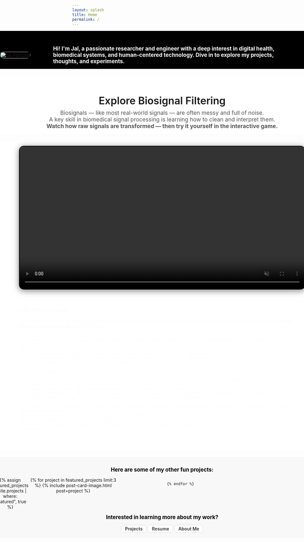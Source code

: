```yaml
---
layout: splash
title: Home
permalink: /
---
```



<div class="full-width-section">
  <div class="container flex-container">
    <div class="photo-wrapper">
      <img src="{{ '/assets/images/jal.png' | relative_url }}" alt="Jal Panchal" />
    </div>
    <div class="welcome-text">
      <p>
        <strong style="color: white; font-size: 1.2em;">
          Hi! I'm Jal, a passionate researcher and engineer with a deep interest in digital health, biomedical systems, and human-centered technology. Dive in to explore my projects, thoughts, and experiments.
        </strong>
      </p>
    </div>
  </div>
</div>


<!-- PPG Video Section -->
<div class="full-width-section white-section">
  <div class="container minimal-transition">
    <h2>Explore Biosignal Filtering</h2>
    <p class="subtitle">
      Biosignals — like most real-world signals — are often messy and full of noise.<br>
      A key skill in biomedical signal processing is learning how to clean and interpret them.
    </p>
    <p class="subtitle">
      <b>Watch how raw signals are transformed — then try it yourself in the interactive game.</b>
    </p>
  </div>
</div>

<div class="full-width-section white-section">
  <div class="container">
    <video class="ppg-video" autoplay muted loop controls>
      <source src="/assets/videos/ppg_cleaning.mp4" type="video/mp4">
      Your browser does not support the video tag.
    </video>
  <div class="instructions-container">
    <h3>PPG filtering game </h3>
    <p>Your goal is to clean the noisy PPG signal and match it as closely as possible to the clean reference signal. Aim for an <strong>RMSE (Root Mean Squared Error) below 0.12</strong> to win!</p>

    <div class="interactive-container">
      <iframe src="/assets/code/ppg_filter_interactive.html" class="interactive-frame" frameborder="0"></iframe>
    </div>
    <ul>
      <li><strong>Highpass Filter:</strong> Removes low-frequency noise (e.g., baseline drift).</li>
      <li><strong>Lowpass Filter:</strong> Removes high-frequency noise (e.g., motion artifacts).</li>
      <li><strong>Rolling Mean Filter:</strong> Smooths short-term fluctuations.</li>
    </ul>
    <h3>How to Play:</h3>
    <ol>
      <li>Start with the noisy signal (gray) and observe how it differs from the clean signal (black).</li>
      <li>Apply the filters one by one using the checkboxes.</li>
      <li>Adjust the sliders to find the optimal cutoff frequencies and window size.</li>
      <li>Watch the RMSE in the plot title - aim to reduce it below 0.12 to turn the filtered signal (blue) green.</li>
      <li>Experiment and have fun! There are multiple ways to reach the target RMSE.</li>
    </ol>
    <p class="tips">💡 <strong>Tip:</strong> Small adjustments can make a big difference. Fine-tune your settings to achieve the best possible match.</p>
    <p>Need help with biosignal processing? <a href="/about">Let's connect</a>!</p>
    <p>If you manage to get the RMSE below 0.12, take a screenshot of your filtered plot and <a href="mailto:jalpanchal1+ppg@gmail.com?subject=PPG Filtering Game Screenshot">send it to me!</a> I'd love to see your results.</p>
  </div>
  </div>
</div>


<!-- Projects Section -->
<div class="full-width-section off-white-section">
  <div class="container">
    <p>
    <strong style="color: rgb(0, 0, 0); font-size: 1.2em;">
    Here are some of my other fun projects:
    </strong>
    </p>
    <div class="card-grid-container">
    {% assign featured_projects = site.projects | where: "featured", true %}
    <div class="card-grid">
    {% for project in featured_projects limit:3 %}
        {% include post-card-image.html post=project %}

    {% endfor %}
  </div>
  </div>
  <p>
  <strong style="color: rgb(0, 0, 0); font-size: 1.2em;">
    Interested in learning more about my work?
  </strong>
  </p>
    <div class="page-tags">
      <a href="/projects/" class="tag">Projects</a>
      <a href="/resume/" class="tag">Resume</a>
      <a href="/about/" class="tag">About Me</a>
    </div>
  </div>
</div>



<style>
.flex-container {
  display: flex;
  align-items: center;
  gap: 2rem;
}
.photo-wrapper img {
  max-width: 500px;
  width: 100%;
  height: auto;
  border-radius: 10px;
  margin-bottom: 0; /* Remove padding below photo */
}
.welcome-text {
  flex: 1;
  color: white;
  /* max-width: 700px; */
  padding: 0 40px;
  text-align: left;
}
@media (max-width: 600px) {
  .flex-container {
    flex-direction: column;
    text-align: center;
  }
  .photo-wrapper img {
    max-width: 200px;
    margin-bottom: 1rem;
    margin-left: auto;
    margin-right: auto;
  }
}
.full-width-section {
  width: 100vw;
  position: relative;
  left: 50%;
  right: 50%;
  margin-left: -50vw;
  margin-right: -50vw;
  padding: 0rem 0;
  padding-top: 2rem;
  background-color: #000000;
  margin-bottom: 20px;
}
.white-section {
  background-color: #ffffff;
  text-align: center;
  padding: 1rem 2rem;
}

.off-white-section {
  background-color: #f8f8f8;
  text-align: center;
  padding: 1rem 2rem;
}
.ppg-video {
  width: 100%;
  max-width: 900px;
  border-radius: 15px;
  border: 2px solid #060606;
  box-shadow: 0 4px 20px rgba(0, 0, 0, 0.5);
}

.instructions-container {
  background-color: #fbfbfb;
  border: 2px solid #ddd;
  border-radius: 12px;
  padding: 20px 30px;
  margin-bottom: 20px;
  box-shadow: 0 4px 15px rgba(0, 0, 0, 0.1);
  animation: fadeIn 0.8s ease-in-out;
  text-align: left;
}

.instructions-container h2 {
  font-size: 1.0em;
  color: #333;
  margin-bottom: 10px;
}

.instructions-container ul, .instructions-container ol {
  margin-left: 20px;
  color: #555;
  text-align: left;
}

.instructions-container li {
  margin-bottom: 10px;
}

.instructions-container .tips {
  font-style: italic;
  color: #777;
  margin-top: 15px;
}

.instructions-container a {
  color: #4CAF50;
  text-decoration: none;
  font-weight: bold;
}

.instructions-container a:hover {
  text-decoration: underline;
}

.interactive-container {
  display: flex;
  justify-content: center;
  max-width: 1200px;
  margin: 0 auto;
}

.interactive-frame {
  width: 100%;
  max-width: 1200px;
  height: 400px;
  border-radius: 12px;
  border: 2px solid #ddd;
}

.card-grid-container {
  display: flex;
  justify-content: center;
  width: 100%;
}

.card-grid {
  display: grid;
  grid-template-columns: repeat(auto-fill, minmax(250px, 1fr));
  grid-gap: 4em;
  margin-bottom: 2em;
  max-width: 1200px; /* Optional: limit the maximum width */
  width: 100%;
}

.contact-form {
  display: flex;
  flex-direction: column;
  gap: 1rem;
  max-width: 600px;
  margin: 0 auto;
  padding: 1rem;
  background-color: #ffffff;
  border-radius: 10px;
  box-shadow: 0 4px 15px rgba(0, 0, 0, 0.1);
}
.contact-form label {
  font-size: 1em;
  margin-bottom: 0.5rem;
}
.contact-form input, .contact-form textarea {
  width: 100%;
  padding: 0.8rem;
  border: 1px solid #ddd;
  border-radius: 5px;
  font-size: 1em;
}
.contact-form button {
  padding: 0.8rem;
  background-color: #4CAF50;
  color: white;
  border: none;
  border-radius: 5px;
  cursor: pointer;
  transition: background-color 0.3s ease;
}
.contact-form button:hover {
  background-color: #45a049;
}

.contact-links {
  display: flex;
  justify-content: space-between;
  flex-wrap: wrap;
}
.contact-left {
  flex: 1 1 60%;
  margin-right: 20px;
}
.links-right {
  flex: 1 1 30%;
  align-self: flex-start;
}
.links-right ul {
  list-style: none;
  padding: 0;
}
.links-right ul li {
  margin-bottom: 1rem;
}
.links-right ul li a {
  color: #333;
  text-decoration: none;
  font-weight: bold;
}
.links-right ul li a:hover {
  color: #4CAF50;
  text-decoration: underline;
}

.page-tags {
  display: flex;
  flex-wrap: wrap;
  gap: 5px;
  justify-content: center;
  z-index: 2;
  opacity: 1;
  
  .tag {
    background-color: #ffffff;
    color: #333333;
    padding: 0.2em 0.8em;
    border-radius: 7px;
    font-size: 1em;
    font-weight: 600;
    text-transform: capitalize;
    cursor: pointer;
    border: 1px solid #d2dbe1;
    transition: background-color 0.3s, color 0.3s, border-color 0.3s;
    text-decoration: none;

    &:hover {
      background-color: #6a6b6d;
      border-color: #bbc4cb;
      color : #ffffff;
      text-decoration: none;
    }

    &.active {
      background-color: #444;
      color: #ffffff;
      border-color: #444;
      box-shadow: 0 2px 8px rgba(0, 0, 0, 0.15);
    }
  }
}


.minimal-transition {
  /* width: 100vw; */
  text-align: center;
  /* padding: 3rem 1rem 1rem; */
  background-color: #ffffff;
  /* color: #111; */
  /* font-family: -apple-system, BlinkMacSystemFont, "San Francisco", "Helvetica Neue", sans-serif; */
}

.minimal-transition h2 {
  font-size: 2rem;
  font-weight: 600;
  margin-bottom: 0.5rem;
}

.minimal-transition p {
  font-size: 1.1rem;
  color: #555;
  max-width: 1000px;
  margin: 0 auto;
}

@keyframes fadeIn {
  from { opacity: 0; transform: translateY(10px); }
  to { opacity: 1; transform: translateY(0); }
}


@media (max-width: 768px) {
  .card-grid {
    grid-template-columns: repeat(auto-fill, minmax(150px, 1fr));
  }
}

@media (max-width: 480px) {
  .card-grid {
    grid-template-columns: 1fr;
  }
</style>





